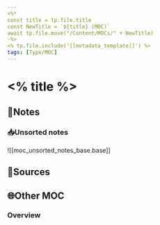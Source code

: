 ```yaml
---
<%*
const title = tp.file.title
const NewTitle = `${title} (MOC)`
await tp.file.move("/Content/MOCs/" + NewTitle)
-%>
<% tp.file.include('[[metadata_template]]') %>
tags: [Type/MOC]
---
```


# <% title %>

## 📓Notes


### 📥Unsorted notes
![[moc_unsorted_notes_base.base]]

## 📧Sources



## 🌐Other MOC


### Overview
